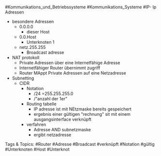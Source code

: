 #Kommunikations_und_Betriebssysteme #Kommunikations_Systeme #IP- Ip Adressen
  - besondere Adressen
    - 0.0.0.0
      - dieser Host
    - 0.0.Host
      - Unterknoten 1
    - netz.255.255
      - Broadcast adresse
  - NAT protokoll
    - Private Adressen über eine Internetfähige Adresse
    - Internetfähiger Router übernimmt zugriff
    - Router MAppt Private Adressen auf eine Netzadresse
  - Subnetting
    - CIDR
      - Notation
        - /24 =255.255.255.0
        - /"anzahl der 1er"
      - Routing tabelle 
        - IP adresse ist mit NEtzmaske bereits gespeichert
        - ergebnis einer gültigen "rechnung" sit mit einem ausgangsinterface verknüpft
      - verfahren
        - Adresse AND subnetzmaske
        - ergibt netzadresse

   Tags & Topics:
   #Router
   #Adresse
   #Broadcast
   #verknüpft
   #Notation
   #gültig
   #Unterknoten
   #Host
   #Unterknot